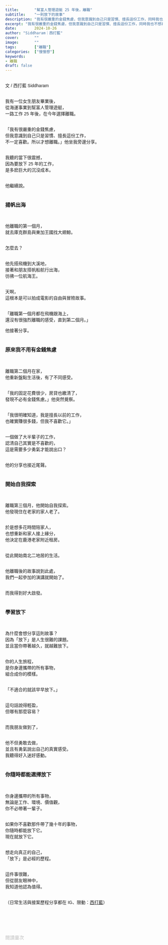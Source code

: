 ```yaml
---
title:       "幫富人管理遊艇 25 年後，離職"
subtitle:    "一則放下的故事"
description: "我有很嚴重的金錢焦慮，但我意識到自己只是習慣、擅長這份工作，同時我也不想再經歷 7 年前開刀的不舒服，所以才想離職..."
excerpt: "我有很嚴重的金錢焦慮，但我意識到自己只是習慣、擅長這份工作，同時我也不想再經歷 7 年前開刀的不舒服，所以才想離職..."
date:        2024-10-26
author: "Siddharam｜西打藍"
cover:       ""
image:       ""
tags:        ["離職"]
categories:  ["慢慢想"]
keywords:
- 離職
draft: false
---
```


<article style="font-family: 'Noto Sans TC', '微軟正黑體', sans-serif; font-weight: 300;">

<br>文 / 西打藍 Siddharam<br><br>

我有一位女生朋友畢業後，<br>
從海運事業到幫富人管理遊艇，<br>
一路工作 25 年後，在今年選擇離職。<br><br>

「我有很嚴重的金錢焦慮，<br>
但我意識到自己只是習慣、擅長這份工作，<br>
不一定喜歡。所以才想離職。」他坐我旁邊分享。<br><br>

我聽的當下很震撼，<br>
因為要放下 25 年的工作，<br>
是多麽巨大的沉沒成本。<br><br>

他繼續說。<br><br>

<h3 class="article-h1-color">揚帆出海</h3><br>

他離職的第一個月，<br>
就去庫克群島與東加王國找大翅鯨。<br><br>

怎麼去？<br><br>

他先搭飛機到大溪地，<br>
接著和朋友搭帆船航行出海，<br>
彷彿一位航海王。<br><br>

天啊，<br>
這根本是可以拍成電影的自由與冒險故事。<br><br>

「離職第一個月都在飛機跟海上，<br>
還沒有很強烈離職的感受，直到第二個月。」<br>

他接著分享。<br><br>


<h3 class="article-h1-color">原來我不用有金錢焦慮</h3><br>

離職第二個月在家，<br>
他重新盤點生活後，有了不同感受。<br><br>

「我的固定花費很少，房貸也繳清了，<br>
發現不必有金錢焦慮。」他突然覺察。<br><br>

「我很明確知道，我是擅長以前的工作，<br>
也確實賺很多錢，但我不喜歡它。」<br><br>

一個做了大半輩子的工作，<br>
認清自己其實是不喜歡的，<br>
這是需要多少勇氣才能說出口？<br><br>

他的分享也接近尾聲。<br><br>


<h3 class="article-h1-color">開始自我探索</h3><br>

離職第三個月，他開始自我探索。<br>
他發現住在老家的家人老了。<br><br>

於是想多花時間陪家人，<br>
也想重新和家人接上緣分，<br>
他決定在鹿港老家附近租房。<br><br>

從此開始南北二地居的生活。<br><br>

他離職後的故事說到此處，<br>
我們一起參加的演講就開始了。<br><br>

而我得到好大啟發。<br><br>


<h3 class="article-h1-color">學習放下</h3><br>

為什麼會想分享這則故事？<br>
因為「放下」是人生很難的課題。<br>
並且當你帶著越久，就越難放下。<br><br>

你的人生旅程，<br>
是你身邊攜帶的所有事物，<br>
組合成你的模樣。<br><br>

「不適合的就該早早放下。」<br><br>

這句話說得輕盈，<br>
但哪有那麼容易？<br><br>

而我朋友做到了，<br><br>

他不但勇敢去做，<br>
並且有勇氣說出自己的真實感受。<br>
我聽得好入迷好感動。<br><br>


<h3 class="article-h1-color">你隨時都能選擇放下</h3><br>

你身邊攜帶的所有事物，<br>
無論是工作、環境、價值觀，<br>
你不必帶著一輩子。<br><br>

如果你不喜歡那件帶了幾十年的事物，<br>
你隨時都能放下它。<br>
現在就放下它。<br><br>

想走向真正的自己，<br>
「放下」是必經的歷程。<br><br>

這件事很難，<br>
但從朋友眼神中，<br>
我知道他認為值得。<br><br>


<!-- 
<!-- 案例 > 證明案例 > 壞處 > 怎麼改變（列步驟） > 結語總結金句 -->


（日常生活與接案歷程分享都在 IG、限動：<a href="https://www.instagram.com/sidd.blue/" target="_blank">西打藍</a>）<br><br>

<!-- <h3 class="article-h1-color"></h3><br> -->





<br><br><br>

</article>

<div style="color: #bfbfbf; font-size: 15px;" id="busuanzi_container_page_pv">
  閱讀量<span id="busuanzi_value_page_pv"></span>次
</div>

<script src="../../js/post.js"></script>
